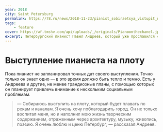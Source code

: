 ```yaml
---
year: 2018
city: Saint Petersburg
permalink: https://78.ru/news/2018-11-23/pianist_sobiraetsya_vistupit_na_plotu_proplivaya_po_kanalam_peterburga
tags:
    - feature
cover: https://wf.tmshv.com/api/uploads/_/originals/Pianoonthechanel.jpg
excerpt: Петербургский пианист Павел Андреев, который уже прославился своими концертами в необычных местах, собирается на этот раз устроить необычный перфоманс на воде.
---
```


# Выступление пианиста на плоту

Пока пианист не запланировал точных дат своего выступления. Точно только он знает одно — в это время должно быть тепло и темно. Есть у Андреева и другие, не менее грандиозные планы, с помощью которых он планирует привлечь внимание к нескольким социальным проблемам.

> — Собираюсь выступить на плоту, который будет плавать по рекам и каналам. Я очень хочу поблагодарить город. Он не только воспитал меня, но и наполнил мою жизнь творческим содержанием, отраженным через архитектуру, музыку, живопись, поэзию. Я очень люблю и ценю Петербург, — рассказал Андреев.
